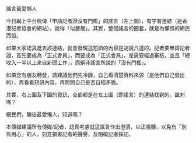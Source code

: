 謠言最愛懶人

今日網上平台瘋傳「申請記者證沒有門檻」的謠言（左上圖），有字有連結（是香港記者協會的網站），說得「似層層」。其實，整個謠言的圈套，就是為懶惰的網民而設。

如果大家認真進去該連結，就會發現這短訊的內容是胡說八道的。記者要申請記者證，首先要成為「正式會員」，而要成為「正式會員」，是需要經過審核，並且「總收入一半以上來自新聞工作」，而絕非謠言所說的「沒有門檻」。

如果您有朋友轉發，請建議他們先冷靜，自己看清楚資料來源（是他們自己發出的），再看看短訊內容，再問問自己是否自相矛盾。

其實，右上圖及下圖的資訊，全部都是在左上圖（即謠言）的連結找到的。諷刺嗎？

網民們，騙徒最愛懶人，知道嗎？

本傳媒建議所有傳媒/記者，認真考慮就這謠言作出澄清，以正視聽，以免有「別有用心」的人，刻意損害記者的聲譽，及阻礙記者採訪。

